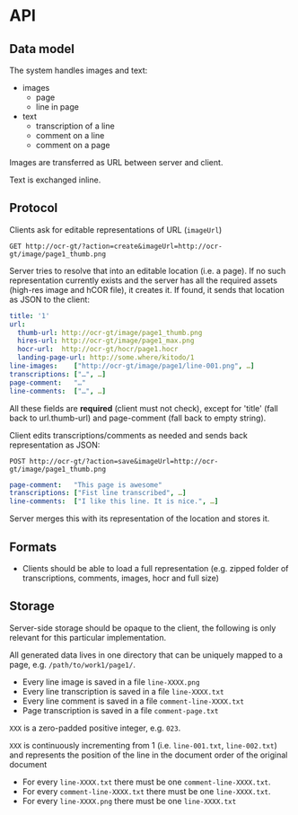 # API

Data model
----------

The system handles images and text:

* images
  * page
  * line in page
* text
  * transcription of a line
  * comment on a line
  * comment on a page

Images are transferred as URL between server and client.

Text is exchanged inline.

Protocol
--------

Clients ask for editable representations of URL (`imageUrl`)

`GET http://ocr-gt/?action=create&imageUrl=http://ocr-gt/image/page1_thumb.png`

Server tries to resolve that into an editable location (i.e. a page). If no
such representation currently exists and the server has all the required assets
(high-res image and hCOR file), it creates it. If found, it sends that location
as JSON to the client:

```yaml
title: '1'
url:
  thumb-url: http://ocr-gt/image/page1_thumb.png
  hires-url: http://ocr-gt/image/page1_max.png
  hocr-url:  http://ocr-gt/hocr/page1.hocr
  landing-page-url: http://some.where/kitodo/1
line-images:    ["http://ocr-gt/image/page1/line-001.png", …]
transcriptions: ["…", …]
page-comment:   "…"
line-comments:  ["…", …]
```

All these fields are **required** (client must not check), except for 'title'
(fall back to url.thumb-url) and page-comment (fall back to empty string).

Client edits transcriptions/comments as needed and sends back representation as JSON:

```
POST http://ocr-gt/?action=save&imageUrl=http://ocr-gt/image/page1_thumb.png
```

```yaml
page-comment:   "This page is awesome"
transcriptions: ["Fist line transcribed", …]
line-comments:  ["I like this line. It is nice.", …]
```

Server merges this with its representation of the location and stores it.

Formats
-------

* Clients should be able to load a full representation (e.g. zipped folder of
  transcriptions, comments, images, hocr and full size)

Storage
-------

Server-side storage should be opaque to the client, the following is only
relevant for this particular implementation.

All generated data lives in one directory that can be uniquely mapped to a
page, e.g.  `/path/to/work1/page1/`.

* Every line image is saved in a file `line-XXXX.png`
* Every line transcription is saved in a file `line-XXXX.txt`
* Every line comment is saved in a file `comment-line-XXXX.txt`
* Page transcription is saved in a file `comment-page.txt`

`XXX` is a zero-padded positive integer, e.g. `023`.

`XXX` is continuously incrementing from 1 (i.e. `line-001.txt`, `line-002.txt`)
and represents the position of the line in the document order of the original
document

* For every `line-XXXX.txt` there must be one `comment-line-XXXX.txt`.
* For every `comment-line-XXXX.txt` there must be one `line-XXXX.txt`.
* For every `line-XXXX.png` there must be one `line-XXXX.txt`
